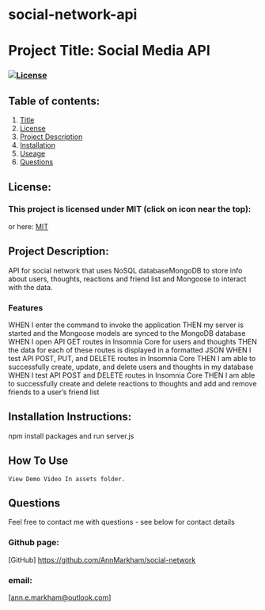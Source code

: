 # social-network-api
 # Project Title: Social Media API 
  ### [![License](https://img.shields.io/badge/License-MIT-yellow.svg)](https://opensource.org/licenses/MIT)
  
  ## Table of contents:
  1. [Title](#Project-Title)
  1. [License](#License)
  1. [Project Description](#Project-Description)
  1. [Installation](#Installation-Instructions)
  1. [Useage](#How-To-Use)
  1. [Questions](#Questions)

  ## License: 
  ### This project is licensed under MIT (click on icon near the top):
  or here: [MIT](https://opensource.org/licenses/MIT)
 

  ## Project Description:
  API for social network that uses  NoSQL databaseMongoDB to store info about users, thoughts, reactions and friend list and Mongoose to interact with the data.  

  ### Features
  
WHEN I enter the command to invoke the application
THEN my server is started and the Mongoose models are synced to the MongoDB database
WHEN I open API GET routes in Insomnia Core for users and thoughts
THEN the data for each of these routes is displayed in a formatted JSON
WHEN I test API POST, PUT, and DELETE routes in Insomnia Core
THEN I am able to successfully create, update, and delete users and thoughts in my database
WHEN I test API POST and DELETE routes in Insomnia Core
THEN I am able to successfully create and delete reactions to thoughts and add and remove friends to a user’s friend list

  ## Installation Instructions:
  npm install packages and run server.js
  ## How To Use
    View Demo Video In assets folder. 
    
  ## Questions
  Feel free to contact me with questions - see below for contact details
  ### Github page:
  [GitHub] https://github.com/AnnMarkham/social-network
  ### email:
  [ann.e.markham@outlook.com]